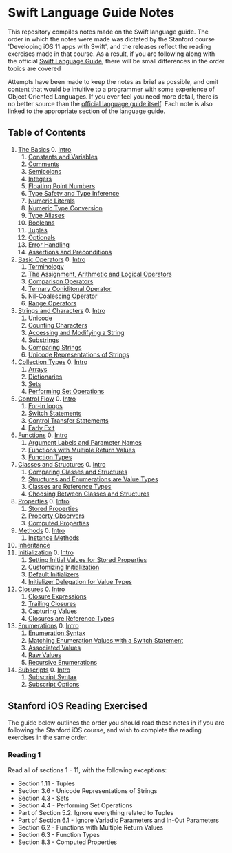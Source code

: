 # Swift Language Guide Notes

This repository compiles notes made on the Swift language guide. The order in which the notes were made was dictated by the Stanford course 'Developing iOS 11 apps with Swift', and the releases reflect the reading exercises made in that course. As a result, if you are following along with the official [Swift Language Guide](https://developer.apple.com/library/content/documentation/Swift/Conceptual/Swift_Programming_Language/TheBasics.html#//apple_ref/doc/uid/TP40014097-CH5-ID309), there will be small differences in the order topics are covered

Attempts have been made to keep the notes as brief as possible, and omit content that would be intuitive to a programmer with some experience of Object Oriented Languages. If you ever feel you need more detail, there is no better source than the [official language guide itself](https://developer.apple.com/library/content/documentation/Swift/Conceptual/Swift_Programming_Language/TheBasics.html#//apple_ref/doc/uid/TP40014097-CH5-ID309). Each note is also linked to the appropriate section of the language guide.

## Table of Contents

1. [The Basics](/1%20-%20The%20Basics) 
   0. [Intro](/1%20-%20The%20Basics/1.0%20-%20The%20Basics.md)
   1. [Constants and Variables](/1%20-%20The%20Basics/1.1%20-%20Constants%20and%20Variables.md)
   1. [Comments](/1%20-%20The%20Basics/1.2%20-%20Comments.md)
   1. [Semicolons](/1%20-%20The%20Basics/1.3%20-%20Semicolons.md)
   1. [Integers](/1%20-%20The%20Basics/1.4%20-%20Integers.md)
   1. [Floating Point Numbers](/1%20-%20The%20Basics/1.5%20-%20Floating%20Point%20Numbers.md)
   1. [Type Safety and Type Inference](/1%20-%20The%20Basics/1.6%20-%20Type%20Safety%20and%20Type%20Inference.md)
   1. [Numeric Literals](/1%20-%20The%20Basics/1.7%20-%20Numeric%20Literals.md)
   1. [Numeric Type Conversion](/1%20-%20The%20Basics/1.8%20-%20Numeric%20Type%20Conversion.md)
   1. [Type Aliases](/1%20-%20The%20Basics/1.9%20-%20Type%20Aliases.md)
   1. [Booleans](/1%20-%20The%20Basics/1.10%20-%20Booleans.md)
   2. [Tuples](/1%20-%20The%20Basics/1.11%20-%20Tuples.md)
   1. [Optionals](/1%20-%20The%20Basics/1.12%20-%20Optionals.md)
   1. [Error Handling](/1%20-%20The%20Basics/1.13%20-%20Error%20Handling.md)
   1. [Assertions and Preconditions](/1%20-%20The%20Basics/1.14%20-%20Assertions%20and%20Preconditions.md)
2. [Basic Operators](/2%20-%20Basic%20Operators)
   0. [Intro](/2%20-%20Basic%20Operators/2.0%20-%20Basic%20Operators.md)
   1. [Terminology](/2%20-%20Basic%20Operators/2.1%20-%20Terminology.md)
   2. [The Assignment, Arithmetic and Logical Operators](/2%20-%20Basic%20Operators/2.2%20-%20The%20Arithmetic%2C%20Assignment%20and%20Logical%20Operators.md)
   1. [Comparison Operators](/2%20-%20Basic%20Operators/2.3%20-%20Comparison%20Operators.md)
   1. [Ternary Coniditonal Operator](/2%20-%20Basic%20Operators/2.4%20-%20Ternary%20Conditional%20Operator.md)
   1. [Nil-Coalescing Operator](/2%20-%20Basic%20Operators/2.5%20-%20Nil-Coalescing%20Operator.md)
   1. [Range Operators](/2%20-%20Basic%20Operators/2.6%20-%20Range%20Operators.md)
3. [Strings and Characters](/3%20-%20Strings%20and%20Characters)
   0. [Intro](/3%20-%20Strings%20and%20Characters/3.0%20-%20Strings%20and%20Characters.md)
   1. [Unicode](/3%20-%20Strings%20and%20Characters/3.1%20-%20Unicode.md)
   1. [Counting Characters](/3%20-%20Strings%20and%20Characters/3.2%20-%20Counting%20Characters.md)
   1. [Accessing and Modifying a String](/3%20-%20Strings%20and%20Characters/3.3%20-%20Accessing%20and%20Modifying%20a%20String.md)
   1. [Substrings](/3%20-%20Strings%20and%20Characters/3.4%20-%20Substrings.md)
   1. [Comparing Strings](/3%20-%20Strings%20and%20Characters/3.5%20-%20Comparing%20Strings.md)
   2. [Unicode Representations of Strings](/3%20-%20Strings%20and%20Characters/3.6%20-%20Unicode%20Representations%20of%20Strings.md)
4. [Collection Types](/4%20-%20Collection%20Types)
   0. [Intro](/4%20-%20Collection%20Types/4.0%20-%20Collection%20Types.md)
   1. [Arrays](/4%20-%20Collection%20Types/4.1%20-%20Arrays.md)
   2. [Dictionaries](/4%20-%20Collection%20Types/4.2%20-%20Dictionaries.md)
   3. [Sets](/4%20-%20Collection%20Types/4.3%20-%20Sets.md)
   4. [Performing Set Operations](/4%20-%20Collection%20Types/4.4%20-%20Performing%20Set%20Operations.md)
5. [Control Flow](/5%20-%20Control%20Flow)
   0. [Intro](/5%20-%20Control%20Flow/5.0%20-%20Control%20Flow.md)
   1. [For-in loops](/5%20-%20Control%20Flow/5.1%20-%20For-in%20Loops.md)
   2. [Switch Statements](/5%20-%20Control%20Flow/5.2%20-%20Switch%20Statements.md)
   3. [Control Transfer Statements](/5%20-%20Control%20Flow/5.3%20-%20Control%20Transfer%20Statements.md)
   4. [Early Exit](/5%20-%20Control%20Flow/5.4%20-%20Early%20Exit.md)
6. [Functions](/6%20-%20Functions)
   0. [Intro](/6%20-%20Functions/6.0%20-%20Functions.md)
   1. [Argument Labels and Parameter Names](/6%20-%20Functions/6.1%20-%20Argument%20Labels%20and%20Parameter%20Names.md)
   2. [Functions with Multiple Return Values](/6%20-%20Functions/6.2%20-%20Functions%20with%20Multiple%20Return%20Values.md)
   3. [Function Types](/6%20-%20Functions/6.3%20-%20Function%20Types.md)
7. [Classes and Structures](/7%20-%20Classes%20and%20Structures)
   0. [Intro](/7%20-%20Classes%20and%20Structures/7.0%20-%20Classes%20and%20Structures.md)
   1. [Comparing Classes and Structures](/7%20-%20Classes%20and%20Structures/7.1%20-%20Comparing%20Classes%20and%20Structures.md)
   2. [Structures and Enumerations are Value Types](/7%20-%20Classes%20and%20Structures/7.2%20-%20Structures%20and%20Enumerations%20are%20Value%20Types.md)
   3. [Classes are Reference Types](/7%20-%20Classes%20and%20Structures/7.3%20-%20Classes%20are%20Reference%20Types.md)
   4. [Choosing Between Classes and Structures](/7%20-%20Classes%20and%20Structures/7.4%20-%20Choosing%20Between%20Classes%20and%20Structures.md)
8. [Properties](/8%20-%20Properties)
   0. [Intro](/8%20-%20Properties/8.0%20-%20Properties.md)
   1. [Stored Properties](/8%20-%20Properties/8.1%20-%20Stored%20Properties.md)
   2. [Property Observers](/8%20-%20Properties/8.2%20-%20Property%20Observers.md)
   3. [Computed Properties](/8%20-%20Properties/8.3%20-%20Computed%20Properties.md)
9. [Methods](/9%20-%20Methods)
   0. [Intro](/9%20-%20Methods/9.0%20-%20Methods.md)
   1. [Instance Methods](/9%20-%20Methods/9.1%20-%20Instance%20Methods.md)
10. [Inheritance](/10%20-%20Inheritance/10.0%20-%20Inheritance.md)
11. [Initialization](/11%20-%20Initialization)
    0. [Intro](/11%20-%20Initialization/11.0%20-%20Initialization.md)
    1. [Setting Initial Values for Stored Properties](/11%20-%20Initialization/11.1%20-%20Setting%20Initial%20Values%20for%20Stored%20Properties.md)
    2. [Customizing Initialization](/11%20-%20Initialization/11.2%20-%20Customizing%20Initialization.md)
    3. [Default Initializers](/11%20-%20Initialization/11.3%20-%20Default%20Initializers.md)
    4. [Initializer Delegation for Value Types](/11%20-%20Initialization/11.4%20-%20Initializer%20Delegation%20for%20Value%20Types.md)
12. [Closures](/12%20-%20Closures)
    0. [Intro](/12%20-%20Closures/12.0%20-%20Closures.md)
    1. [Closure Expressions](/12%20-%20Closures/12.1%20-%20Closure%20Expressions.md)
    2. [Trailing Closures](/12%20-%20Closures/12.2%20-%20Trailing%20Closures.md)
    3. [Capturing Values](/12%20-%20Closures/12.3%20-%20Capturing%20Values.md)
    4. [Closures are Reference Types](/12%20-%20Closures/12.4%20-%20Closures%20are%20Reference%20Types.md)
5. [Enumerations](/13%20-%20Enumerations)
    0. [Intro](/13%20-%20Enumerations/13.0%20-%20Enumerations.md)
    1. [Enumeration Syntax](/13%20-%20Enumerations/13.1%20-%20Enumeration%20Syntax.md)
    2. [Matching Enumeration Values with a Switch Statement](/13%20-%20Enumerations/13.2%20-%20Matching%20Enumeration%20Values%20with%20a%20Switch%20Statement.md)
    3. [Associated Values](/13%20-%20Enumerations/13.3%20-%20Associated%20Values.md)
    4. [Raw Values](/13%20-%20Enumerations/13.4%20-%20Raw%20Values.md)
    5. [Recursive Enumerations](/13%20-%20Enumerations/13.5%20-%20Recursive%20Enumerations.md)
14. [Subscripts](/14%20-%20Subscripts)
    0. [Intro](/14%20-%20Subscripts/14.0%20-%20Subscripts.md)
    1. [Subscript Syntax](/14%20-%20Subscripts/14.1%20-%20Subscript%20Syntax.md)
    2. [Subscript Options](/14%20-%20Subscripts/14.2%20-%20Subscript%20Options.md)

## Stanford iOS Reading Exercised

The guide below outlines the order you should read these notes in if you are following the Stanford iOS course, and wish to complete the reading exercises in the same order.

### Reading 1

Read all of sections 1 - 11, with the following exceptions:

* Section 1.11 - Tuples
* Section 3.6 - Unicode Representations of Strings
* Section 4.3 - Sets
* Section 4.4 - Performing Set Operations
* Part of Section 5.2. Ignore everything related to Tuples
* Part of Section 6.1 - Ignore Variadic Parameters and In-Out Parameters
* Section 6.2 - Functions with Multiple Return Values
* Section 6.3 - Function Types
* Section 8.3 - Computed Properties